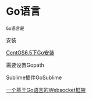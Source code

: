 # Go语言

```
Go语言是
```


安装

[CentOS6.5下Go安装](http://www.linuxidc.com/Linux/2014-03/98974.htm)

需要设置Gopath

Sublime插件GoSublime

[一个基于Go语言的Websocket框架](https://github.com/gorilla/websocket)
